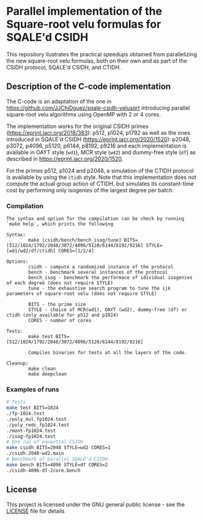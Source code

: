 # Parallel implementation of the Square-root velu formulas for SQALE'd CSIDH 

This repository ilustrates the practical speedups obtained from parallelizing the new square-root velu formulas, both on
their own and as part of the CSIDH protocol, SQALE'd CSIDH, and CTIDH.
## Description of the C-code implementation

The C-code is an adaptation of the one in https://github.com/JJChiDguez/sqale-csidh-velusqrt introducing parallel square-root velu algorithms
using OpenMP with 2 or 4 cores.

The implementation works for the original CSIDH primes (https://eprint.iacr.org/2018/383): p512, p1024, p1792 
as well as the ones introduced in SQALE'd CSIDH (https://eprint.iacr.org/2020/1520): p2048, p3072, p4096, p5120, p6144, p8192, p9216
and each implementation is available in OAYT style (`wd1`), MCR style (`wd2`) and dummy-free style (`df`) as described in https://eprint.iacr.org/2020/1520.

For the primes p512, p1024 and p2048, a simulation of the CTIDH protocol is available by using the `ctidh` style. Note that this implementation does not
compute the actual group action of CTIDH, but simulates its constant-time cost by performing only isogenies of the largest degree per batch.

### Compilation
```
The syntax and option for the compilation can be check by running `make help`, which prints the following

Syntax:
        make [csidh/bench/bench_isog/tune] BITS=[512/1024/1792/2048/3072/4096/5120/6144/8192/9216] STYLE=[wd1/wd2/df/ctidh] CORES=[1/2/4]

Options:
        csidh - compute a randomized instance of the protocol
        bench - benchmark several instances of the protocol
        bench_isog - benchmark the performace of idividual isogenies of each degree (does not require STYLE)
        tune - the exhaustive search program to tune the ijk parameters of square-root velu (does not require STYLE)

        BITS - the prime size
        STYLE - choice of MCR(wd1), OAYT (wd2), dummy-free (df) or ctidh (only available for p512 and p1024)
        CORES - number of cores

Tests:
        make test BITS=[512/1024/1792/2048/3072/4096/5120/6144/8192/9216]

        Compiles binaries for tests at all the layers of the code.

Cleanup:
        make clean
        make deepclean
```

### Examples of runs
```bash
# Tests
make test BITS=1024
./fp-1024.test
./poly_mul_fp1024.test
./poly_redc_fp1024.test
./mont-fp1024.test
./isog-fp1024.test
# One run of equential CSIDH
make csidh BITS=2048 STYLE=wd2 CORES=1
./csidh.2048-wd2.main
# Benchmark of parallel SQALE'd CSIDH
make bench BITS=4096 STYLE=df CORES=2
./csidh-4096-df-2core.bench
```

## License

This project is licensed under the GNU general public license - see the [LICENSE](LICENSE) file for details